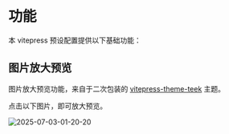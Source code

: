 # 功能

本 vitepress 预设配置提供以下基础功能：

## 图片放大预览

图片放大预览功能，来自于二次包装的 [vitepress-theme-teek](https://github.com/Kele-Bingtang/vitepress-theme-teek) 主题。

点击以下图片，即可放大预览。

![2025-07-03-01-20-20](https://s2.loli.net/2025/07/03/Bm9EQW2HSCy8FTa.png)
